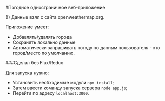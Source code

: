#Погодное одностраничное веб-приложение

(!) Данные взял с сайта openweathermap.org.

Приложение умеет:

* Добавлять/удалять города
* Сохранять локально данные
* Автоматически запрашивать погоду по данным пользователя - это город/место по умолчанию.

###Сделал без Flux/Redux

Для запуска нужно:

* Установить необходимые модули ```npm install```;
* Затем ввести команду запуска сервера ```node app.js```;
* Перейти по адресу ```localhost:3000```.
